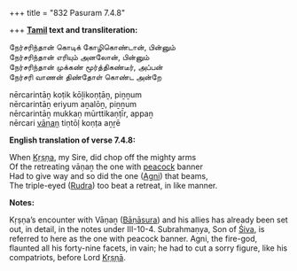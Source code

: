 +++
title = "832 Pasuram 7.4.8"

+++
**[Tamil](/definition/tamil#history "show Tamil definitions") text and transliteration:**

நேர்சரிந்தான் கொடிக் கோழிகொண்டான், பின்னும்  
நேர்சரிந்தான் எரியும் அனலோன், பின்னும்  
நேர்சரிந்தான் முக்கண் மூர்த்திகண்டீர், அப்பன்  
நேர்சரி வாணன் திண்தோள் கொண்ட அன்றே

nērcarintāṉ koṭik kōḻikoṇṭāṉ, piṉṉum  
nērcarintāṉ eriyum aṉalōṉ, piṉṉum  
nērcarintāṉ mukkaṇ mūrttikaṇṭīr, appaṉ  
nērcari [vāṇaṉ](/definition/vanan#history "show vāṇaṉ definitions") tiṇtōḷ koṇṭa aṉṟē

**English translation of verse 7.4.8:**

When [Kṛṣṇa](/definition/krishna#vaishnavism "show Kṛṣṇa definitions"), my Sire, did chop off the mighty arms  
Of the retreating vāṇaṉ the one with [peacock](/definition/peacock#history "show peacock definitions") banner  
Had to give way and so did the one ([Agni](/definition/agni#vaishnavism "show Agni definitions")) that beams,  
The triple-eyed ([Rudra](/definition/rudra#vaishnavism "show Rudra definitions")) too beat a retreat, in like manner.

**Notes:**

Kṛṣṇa’s encounter with Vāṇaṉ ([Bāṇāsura](/definition/banasura#vaishnavism "show Bāṇāsura definitions")) and his allies has already been set out, in detail, in the notes under III-10-4. Subrahmaṇya, Son of [Śiva](/definition/shiva#vaishnavism "show Śiva definitions"), is referred to here as the one with peacock banner. Agni, the fire-god, flaunted all his forty-nine facets, in vain; he had to cut a sorry figure, like his compatriots, before Lord [Kṛṣṇā](/definition/krishna#vaishnavism "show Kṛṣṇā definitions").


